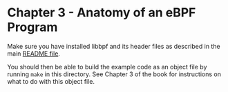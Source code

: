# Chapter 3 - Anatomy of an eBPF Program

Make sure you have installed libbpf and its header files as described in the
main [README file](../README.md).

You should then be able to build the example code as an object file by running
`make` in this directory. See Chapter 3 of the book for instructions on what to
do with this object file.
